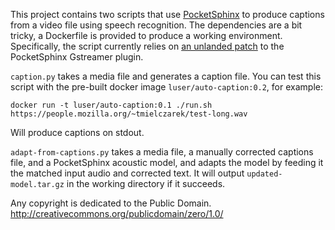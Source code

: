 This project contains two scripts that use [PocketSphinx](https://cmusphinx.sourceforge.net/) to produce captions
from a video file using speech recognition. The dependencies are a bit tricky,
a Dockerfile is provided to produce a working environment. Specifically,
the script currently relies on [an unlanded patch](https://github.com/luser/pocketsphinx/commit/18f6755caafd04726e76569aa7daa7c6211ea05e) to the PocketSphinx
Gstreamer plugin.

`caption.py` takes a media file and generates a caption file. You can test
this script with the pre-built docker image `luser/auto-caption:0.2`, for example:
```
docker run -t luser/auto-caption:0.1 ./run.sh https://people.mozilla.org/~tmielczarek/test-long.wav
```

Will produce captions on stdout.

`adapt-from-captions.py` takes a media file, a manually corrected captions
file, and a PocketSphinx acoustic model, and adapts the model by feeding it
the matched input audio and corrected text. It will output
`updated-model.tar.gz` in the working directory if it succeeds.

Any copyright is dedicated to the Public Domain.
http://creativecommons.org/publicdomain/zero/1.0/
